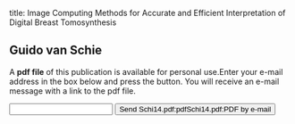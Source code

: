 title: Image Computing Methods for Accurate and Efficient Interpretation of Digital Breast Tomosynthesis

## Guido van Schie
A <b>pdf file</b> of this publication is available for personal use.Enter your e-mail address in the box below and press the button. You will receive an e-mail message with a link to the pdf file.
<form action="sender.php">  <input type="text" name="email">  <input type="submit" value="Send Schi14.pdf:pdfSchi14.pdf:PDF by e-mail"></form>